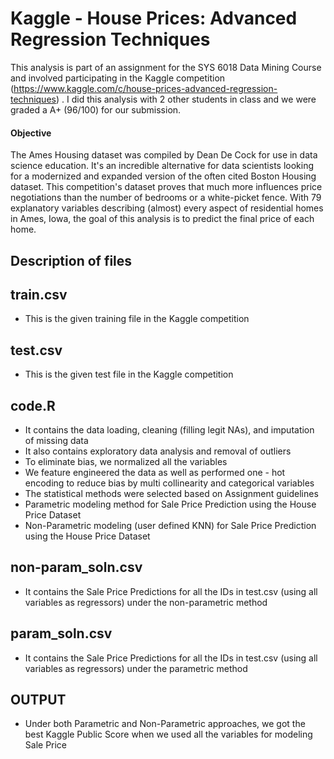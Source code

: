 # Kaggle - House Prices: Advanced Regression Techniques

This analysis is part of an assignment for the SYS 6018 Data Mining Course and involved participating in the Kaggle competition (https://www.kaggle.com/c/house-prices-advanced-regression-techniques) . I did this analysis with 2 other students in class and we were graded a A+ (96/100) for our submission.

#### Objective 
The Ames Housing dataset was compiled by Dean De Cock for use in data science education. It's an incredible alternative for data scientists looking for a modernized and expanded version of the often cited Boston Housing dataset. 
This competition's dataset proves that much more influences price negotiations than the number of bedrooms or a white-picket fence.
With 79 explanatory variables describing (almost) every aspect of residential homes in Ames, Iowa, the goal of this analysis is to predict the final price of each home.

## Description of files

## train.csv
* This is the given training file in the Kaggle competition

## test.csv
* This is the given test file in the Kaggle competition

## code.R
* It contains the data loading, cleaning (filling legit NAs), and imputation of missing data
* It also contains exploratory data analysis and removal of outliers
* To eliminate bias, we normalized all the variables
* We feature engineered the data as well as performed one - hot encoding to reduce bias by multi collinearity and categorical variables
* The statistical methods were selected based on Assignment guidelines
* Parametric modeling method for Sale Price Prediction using the House Price Dataset
* Non-Parametric modeling (user defined KNN) for Sale Price Prediction using the House Price Dataset

## non-param_soln.csv
* It contains the Sale Price Predictions for all the IDs in test.csv (using all variables as regressors) under the non-parametric method

## param_soln.csv
* It contains the Sale Price Predictions for all the IDs in test.csv (using all variables as regressors) under the parametric method

## OUTPUT

* Under both Parametric and Non-Parametric approaches, we got the best Kaggle Public Score when we used all the variables for modeling Sale Price
